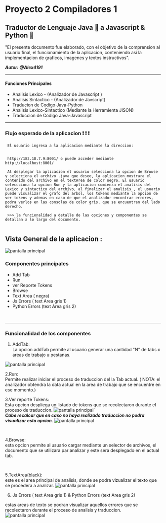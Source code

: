# Proyecto 2 Compiladores 1 
## Traductor de Lenguaje Java :tea: a Javascript & Python :snake:


"El presente documento fue elaborado, con el objetivo de la comprension al usuario final, el funcionamiento de la aplicacion, conteniendo asi la implementacion de graficos, imagenes y textos instructivos".

***Autor: @Alex4191***

----

#### Funciones Principales
   - Analisis Lexico - (Analizador de Javascript )
   - Analisis Sintactico - (Analizador de Javscript)
   - Traducion de Codigo Java-Python
   - Analisis Lexico-Sintactico (Mediante la Herramienta JISON)
   - Traduccion de Codigo Java-Javascript


----
### Flujo esperado de la aplicacion :exclamation: :exclamation: :exclamation:

```
 El usuario ingresa a la aplicacion mediante la direccion:


 http://182.18.7.9:8001/ o puede acceder mediante http://localhost:8001/

 Al desplegar la aplicacion el usuario selecciona la opcion de Browse y selecciona el archivo .java que desee, la aplicacion mostrara el contenido del archivo en el textArea de color negro. El usuario seleccciona la opcion Run y la aplicacion comienza el analisis del Lexico y sintactico del archivo, al finalizar el analisis , el usuario puede visualizar el grafo del arbol, los tokens mediante la opcion de ver tokens y ademas en caso de que el analizador encontrar errores, podra verlos en las consolas de color gris, que se encuentran del lado derecho.

 >>> la funcionalidad a detalle de las opciones y componentes se detallan a lo largo del documento.


````


## Vista General de la aplicacion :
![pantalla principal](./images/1.png)

### Componentes principales
   * Add Tab
   * Run
   * ver Reporte Tokens
   * Browse
   * Text Area ( negra)
   * Js Errors ( text Area gris 1)
   * Python Errors (text Area gris 2)

<br>

---
### Funcionalidad de los componentes


1. AddTab: <br> La opcion addTab permite al usuario generar una cantidad "N" de tabs o areas de trabajo u pestanas.

![pantalla principal](./images/2.png)


2.Run: <br> Permite realizar iniciar el proceso de traduccion del la Tab actual. ( NOTA: el analizador obtendra la data actual en la  area de trabajo que se encuentre en ese momento.)


3.Ver reporte Tokens: <br> Esta opcion despliega un listado de tokens que se recolectaron durante el proceso de traduccion.
![pantalla principal](./images/4.png)`
<br>***Cabe recalcar que en caso no haya realizado traduccion no podra visualizar esta opcion***.
![pantalla principal](./images/3.png)

<br>

4.Browse: <br> esta opcion permite al usuario cargar mediante un selector de archivos, el documento que se utilizara par analizar y este sera desplegado en el actual tab.

<br>

5.TextArea(black): <br>
este es el area principal de analisis, donde se podra vizualizar el texto que se procedera a analizar.
![pantalla principal](./images/5.png)


6. Js Errors ( text Area gris 1) & Python Errors (text Area gris 2)

estas areas de texto se podran visualizar aquellos errores que se recolectaron durante el proceso de analisis y traduccion.
![pantalla principal](./images/6.png)


   